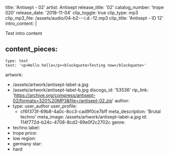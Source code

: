 title: 'Antisept - 02'
artist: Antisept
release_title: '02'
catalog_number: 'trope 020'
release_date: '2018-11-04'
clip_toggle: true
clip_type: mp3
clip_mp3_file: /assets/audio/04-b2---i.d.-12.mp3
clip_title: 'Antisept - ID 12'
intro_content: |
  <p>Test intro content
  </p>

content_pieces:
  -
    type: text
    text: '<p>Hello hello</p><blockquote>Testing now</blockquote>'
artwork:
  - /assets/artwork/antisept-label-a.jpg
  - /assets/artwork/antisept-label-b.jpg
discogs_id: '53536'
rip_link: 'https://archive.org/compress/antisept-02/formats=320%20MP3&file=/antisept-02.zip'
author:
  -
    type: user_author
    user_profile:
      - cf6f373f-69b8-4a0c-8cc3-cad9f0ce7bff
meta_description: 'Brutal techno'
meta_image: /assets/artwork/antisept-label-a.jpg
id: 114f772d-b24c-4708-8cd2-69e0f2c2702c
genre:
  - techno
label:
  - trope
price:
  - low
region:
  - germany
star:
  - hard
